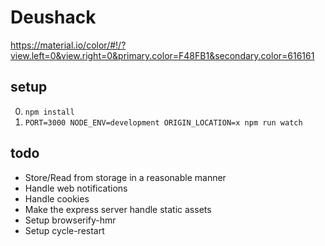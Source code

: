 # Deushack

https://material.io/color/#!/?view.left=0&view.right=0&primary.color=F48FB1&secondary.color=616161


## setup

  0. `npm install`
  0. `PORT=3000 NODE_ENV=development ORIGIN_LOCATION=x npm run watch`


## todo

  - Store/Read from storage in a reasonable manner
  - Handle web notifications
  - Handle cookies
  - Make the express server handle static assets
  - Setup browserify-hmr
  - Setup cycle-restart
